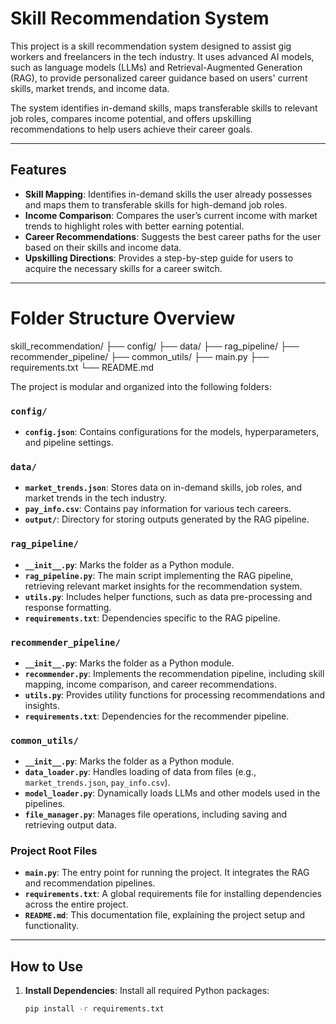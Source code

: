 # Skill Recommendation System

This project is a skill recommendation system designed to assist gig workers and freelancers in the tech industry. It uses advanced AI models, such as language models (LLMs) and Retrieval-Augmented Generation (RAG), to provide personalized career guidance based on users' current skills, market trends, and income data. 

The system identifies in-demand skills, maps transferable skills to relevant job roles, compares income potential, and offers upskilling recommendations to help users achieve their career goals.

---

## Features

- **Skill Mapping**: Identifies in-demand skills the user already possesses and maps them to transferable skills for high-demand job roles.
- **Income Comparison**: Compares the user’s current income with market trends to highlight roles with better earning potential.
- **Career Recommendations**: Suggests the best career paths for the user based on their skills and income data.
- **Upskilling Directions**: Provides a step-by-step guide for users to acquire the necessary skills for a career switch.

---

# Folder Structure Overview

   skill_recommendation/
   ├── config/
   ├── data/
   ├── rag_pipeline/
   ├── recommender_pipeline/
   ├── common_utils/
   ├── main.py
   ├── requirements.txt
   └── README.md

The project is modular and organized into the following folders:

### **`config/`**
- **`config.json`**: Contains configurations for the models, hyperparameters, and pipeline settings.

### **`data/`**
- **`market_trends.json`**: Stores data on in-demand skills, job roles, and market trends in the tech industry.
- **`pay_info.csv`**: Contains pay information for various tech careers.
- **`output/`**: Directory for storing outputs generated by the RAG pipeline.

### **`rag_pipeline/`**
- **`__init__.py`**: Marks the folder as a Python module.
- **`rag_pipeline.py`**: The main script implementing the RAG pipeline, retrieving relevant market insights for the recommendation system.
- **`utils.py`**: Includes helper functions, such as data pre-processing and response formatting.
- **`requirements.txt`**: Dependencies specific to the RAG pipeline.

### **`recommender_pipeline/`**
- **`__init__.py`**: Marks the folder as a Python module.
- **`recommender.py`**: Implements the recommendation pipeline, including skill mapping, income comparison, and career recommendations.
- **`utils.py`**: Provides utility functions for processing recommendations and insights.
- **`requirements.txt`**: Dependencies for the recommender pipeline.

### **`common_utils/`**
- **`__init__.py`**: Marks the folder as a Python module.
- **`data_loader.py`**: Handles loading of data from files (e.g., `market_trends.json`, `pay_info.csv`).
- **`model_loader.py`**: Dynamically loads LLMs and other models used in the pipelines.
- **`file_manager.py`**: Manages file operations, including saving and retrieving output data.

### **Project Root Files**
- **`main.py`**: The entry point for running the project. It integrates the RAG and recommendation pipelines.
- **`requirements.txt`**: A global requirements file for installing dependencies across the entire project.
- **`README.md`**: This documentation file, explaining the project setup and functionality.

---

## How to Use

1. **Install Dependencies**:
   Install all required Python packages:
   ```bash
   pip install -r requirements.txt
